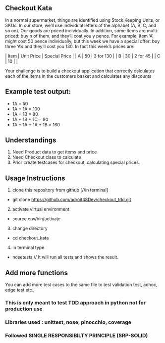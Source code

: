## Checkout Kata

In a normal supermarket, things are identified using Stock Keeping Units, or SKUs. In
our store, we’ll use individual letters of the alphabet (A, B, C, and so on). Our goods are
priced individually. In addition, some items are multi-priced: buy n of them, and they’ll
cost you y pence. For example, item ‘A’ might cost 50 pence individually, but this week
we have a special offer: buy three ‘A’s and they’ll cost you 130. In fact this week’s prices
are:

| Item | Unit Price | Special Price |
| A    | 50         | 3 for 130     |
| B    | 30         | 2 for 45      |
| C    | 10         |               |

Your challenge is to build a checkout application that correctly calculates each of the
items in the customers basket and calculates any discounts

## Example test output:
* 1A = 50
* 1A + 1A = 100
* 1A + 1B = 80
* 1A + 1B + 1C = 90
* 1A + 1A + 1A + 1B = 160

## Understandings
1) Need Product data to get items and price 
2) Need Checkout class to calculate
3) Prior create testcases for checkout, calculating special prices.

## Usage Instructions
1) clone this repository from github [//in terminal]
- git clone https://github.com/adroit48Dev/checkout_tdd.git

2) activate virtual environment
- source env/bin/activate

3) change directory
- cd checkout_kata

4) in terminal type
- nosetests // It will run all tests and shows the result.

## Add more functions
You can add more test cases to the same file to test validation test, adhoc, edge test etc.,

### This is only meant to test TDD approach in python not for production use
### Libraries used : unittest, nose, pinocchio, coverage
### Followed SINGLE RESPONSIBILTY PRINCIPLE (SRP-SOLID)

